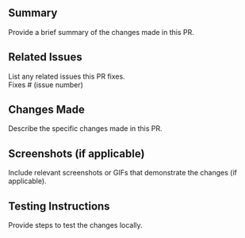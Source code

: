## Summary  
Provide a brief summary of the changes made in this PR.

## Related Issues  
List any related issues this PR fixes.  
Fixes # (issue number)

## Changes Made  
Describe the specific changes made in this PR.

## Screenshots (if applicable)  
Include relevant screenshots or GIFs that demonstrate the changes (if applicable).

## Testing Instructions  
Provide steps to test the changes locally.
